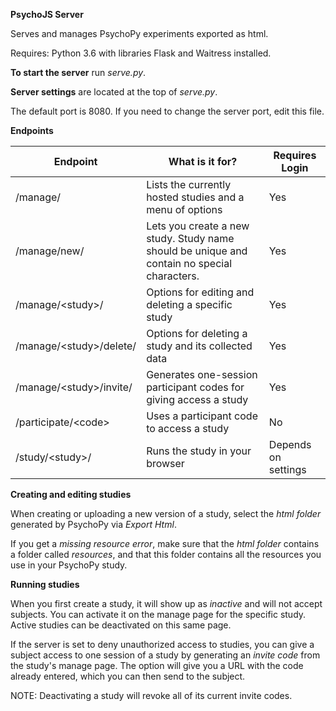 **PsychoJS Server**

Serves and manages PsychoPy experiments exported as html.

Requires: Python 3.6 with libraries Flask and Waitress installed.

**To start the server** run *serve.py*.

**Server settings** are located at the top of *serve.py*.

The default port is 8080. If you need to change the server port, edit this file.

**Endpoints**

| Endpoint | What is it for? | Requires Login |
|---|---|---|
| \/manage\/ | Lists the currently hosted studies and a menu of options  | Yes |
| \/manage\/new\/ | Lets you create a new study. Study name should be unique and contain no special characters. | Yes |
| \/manage\/\<study\>\/ | Options for editing and deleting a specific study | Yes |
| \/manage\/\<study\>\/delete\/ | Options for deleting a study and its collected data | Yes |
| \/manage\/\<study\>\/invite\/ | Generates one-session participant codes for giving access a study | Yes |
| \/participate\/<code\> | Uses a participant code to access a study | No |
| \/study\/\<study\>\/ | Runs the study in your browser | Depends on settings |

**Creating and editing studies**

When creating or uploading a new version of a study, select the *html folder* generated by PsychoPy via *Export Html*.

If you get a *missing resource error*, make sure that the *html folder* contains a folder called *resources*, and that this
folder contains all the resources you use in your PsychoPy study.

**Running studies**

When you first create a study, it will show up as *inactive* and will not accept subjects. You can activate it on the manage page for the specific study. Active studies can be deactivated on this same page.

If the server is set to deny unauthorized access to studies, you can give a subject access to one session of a study by
generating an *invite code* from the study's manage page. The option will give you a URL with the code already entered, which
you can then send to the subject.

NOTE: Deactivating a study will revoke all of its current invite codes.
